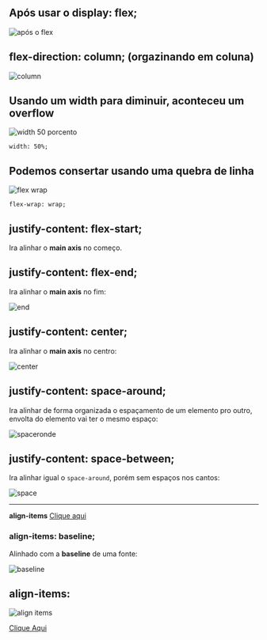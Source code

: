 ## Após usar o display: flex;
![após o flex](https://user-images.githubusercontent.com/62820033/91199440-45fec080-e6d4-11ea-9b19-00595e0c5adc.png)


## flex-direction: column; (orgazinando em coluna)
![column](https://user-images.githubusercontent.com/62820033/91200133-26b46300-e6d5-11ea-9b86-d3dc5f477276.png)


## Usando um width para diminuir, aconteceu um overflow
![width 50 porcento](https://user-images.githubusercontent.com/62820033/91200748-ee615480-e6d5-11ea-89c9-b06a4854198f.png)

`width: 50%;`


## Podemos consertar usando uma quebra de linha
![flex wrap](https://user-images.githubusercontent.com/62820033/91200812-0507ab80-e6d6-11ea-815b-83cdf2f74176.png)


`flex-wrap: wrap;`

## justify-content: flex-start;
Ira alinhar o **main axis** no começo.

## justify-content: flex-end;
Ira alinhar o **main axis** no fim:

![end](https://user-images.githubusercontent.com/62820033/91202283-f4f0cb80-e6d7-11ea-8ecd-e2c851e18dbe.png)

## justify-content: center;
Ira alinhar o **main axis** no centro:

![center](https://user-images.githubusercontent.com/62820033/91202430-32edef80-e6d8-11ea-999d-ad678e537db9.png)

## justify-content: space-around;
Ira alinhar de forma organizada o espaçamento de um elemento pro outro, envolta do elemento vai ter o mesmo espaço:

![spaceronde](https://user-images.githubusercontent.com/62820033/91202700-8fe9a580-e6d8-11ea-8127-712ac09f767a.png)

## justify-content: space-between;
Ira alinhar igual o `space-around`, porém sem espaços nos cantos:

![space](https://user-images.githubusercontent.com/62820033/91203008-fcfd3b00-e6d8-11ea-9f9c-56f21d72ce6f.png)

---

**align-items** [Clique aqui](https://developer.mozilla.org/pt-BR/docs/Web/CSS/align-items#:~:text=A%20propriedade%20CSS%20align%2Ditems,do%20bloco%20que%20o%20cont%C3%A9m.)


### align-items: baseline;
Alinhado com a **baseline** de uma fonte:

![baseline](https://user-images.githubusercontent.com/62820033/91204439-7b0e1180-e6da-11ea-9bca-8a1b2c72b545.png)


## align-items:
![align items](https://user-images.githubusercontent.com/62820033/91212033-135dc380-e6e6-11ea-9952-f70cebd38310.png)


[Clique Aqui](https://developer.mozilla.org/pt-BR/docs/Web/CSS/align-items#:~:text=A%20propriedade%20CSS%20align%2Ditems,do%20bloco%20que%20o%20cont%C3%A9m.)

